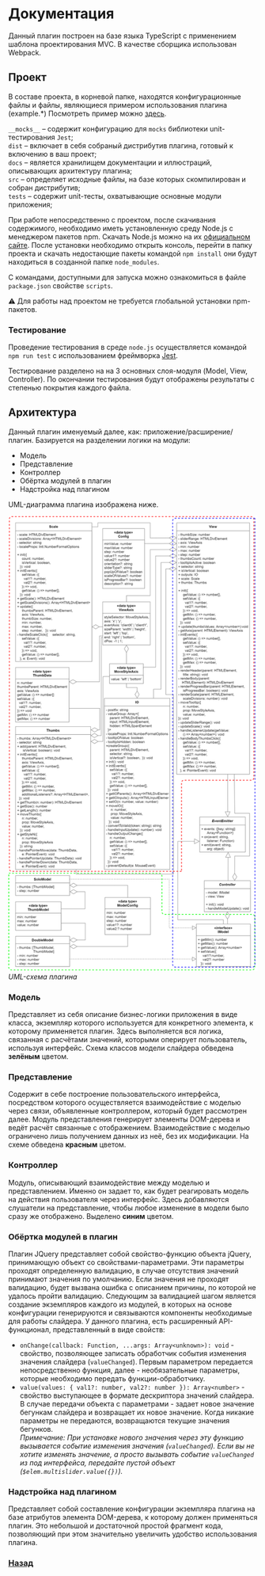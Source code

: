 # Документация

Данный плагин построен на базе языка TypeScript с применением шаблона проектирования MVC. В качестве сборщика использован Webpack.

## Проект

В составе проекта, в корневой папке, находятся конфигурационные файлы и файлы, являющиеся примером использования плагина (example.*)
Посмотреть пример можно [здесь](https://van4e3wt.github.io/Mutilslider_V43/).

`__mocks__` – содержит конфигурацию для `mocks` библиотеки unit-тестирования `Jest`;    
`dist` – включает в себя собраный дистрибутив плагина, готовый к включению в ваш проект;    
`docs` – является хранилищем документации и иллюстраций, описывающих архитектуру плагина;    
`src` – определяет исходные файлы, на базе которых скомпилирован и собран дистрибутив;    
`tests` – содержит unit-тесты, охватывающие основные модули приложения;    

При работе непосредственно с проектом, после скачивания содержимого, необходимо иметь установленную среду Node.js с менеджером пакетов npm. Скачать Node.js можно на их [официальном сайте](https://nodejs.org/).
После установки необходимо открыть консоль, перейти в папку проекта и скачать недостающие пакеты командой `npm install` они будут находиться в созданной папке `node_modules`.

С командами, доступными для запуска можно ознакомиться в файле `package.json` свойстве `scripts`.

:warning: Для работы над проектом не требуется глобальной установки npm-пакетов.

### Тестирование

Проведение тестирования в среде `node.js` осуществляется командой `npm run test` c использованием фреймворка [Jest](https://jestjs.io/).

Тестирование разделено на на 3 основных слоя-модуля (Model, View, Controller). По окончании тестирования будут отображены результаты с степенью покрытия каждого файла.

## Архитектура

Данный плагин именуемый далее, как: приложение/расширение/плагин. Базируется на разделении логики на модули:
* Модель
* Представление
* Контроллер
* Обёртка модулей в плагин
* Надстройка над плагином

UML-диаграмма плагина изображена ниже.

![diagram_UML](https://github.com/Van4e3WT/Mutilslider_V43/blob/master/docs/diagram.png "UML-схема плагина")    
*UML-схема плагина*

### Модель

Представляет из себя описание бизнес-логики приложения в виде класса, экземпляр которого используется для конкретного элемента, к которому применяется плагин. Здесь выполняется вся логика, связанная с расчётами значений, которыми оперирует пользователь, используя интерфейс. Схема классов модели слайдера обведена **зелёным** цветом.

### Представление

Содержит в себе построение пользовательского интерфейса, посредством которого осуществляется взаимодействие с моделью через связи, объявленные контроллером, который будет рассмотрен далее. Модуль представления генерирует элементы DOM-дерева и ведёт расчёт связанные с отображением. Взаимодействие с моделью ограничено лишь получением данных из неё, без их модификации. На схеме обведена **красным** цветом.

### Контроллер

Модуль, описывающий взаимодействие между моделью и представлением. Именно он задает то, как будет реагировать модель на действия пользователя через интерфейс. Здесь добавляются слушатели на представление, чтобы любое изменение в модели было сразу же отображено. Выделено **синим** цветом.

### Обёртка модулей в плагин

Плагин JQuery представляет собой свойство-функцию объекта jQuery, принимающую объект со свойствами-параметрами. Эти параметры проходят определенную валидацию, в случае отсутствия значений принимают значения по умолчанию. Если значения не проходят валидацию, будет вызвана ошибка с описанием причины, по которой не удалось пройти валидацию. Следующим за валидацией шагом является создание экземпляров каждого из модулей, в которых на основе конфигурации генерируются и связываются компоненты необходимые для работы слайдера.
У данного плагина, есть расширенный API-функционал, представленный в виде свойств:
* `onChange(callback: Function, ...args: Array<unknown>): void` - свойство, позволяющее записать обработчик события изменения значения слайдера (`valueChanged`). Первым параметром передается непосредственно функция, далее - необязательные параметры, которые необходимо передать функции-обработчику.    
* `value(values: { val1?: number, val2?: number }): Array<number>` - свойство выступающее в формате дескриптора значений слайдера.
В случае передачи объекта с параметрами - задает новое значение бегункам слайдера и возвращает их новое значение.
Когда никакие параметры не передаются, возвращаются текущие значения бегунков.    
*Примечание: При установке нового значения через эту функцию вызывается событие изменения значения (`valueChanged`). Если вы не хотите изменять значение, а просто вызывать событие `valueChanged` из под интерфейса, передайте пустой объект (`$elem.multislider.value({})`).*

### Надстройка над плагином

Представляет собой составление конфигурации экземпляра плагина на базе атрибутов элемента DOM-дерева, к которому должен применяться плагин. Это небольшой и достаточной простой фрагмент кода, позволяющий при этом значительно увеличить удобство использования плагина.

### [Назад](https://github.com/Van4e3WT/Mutilslider_V43/)
